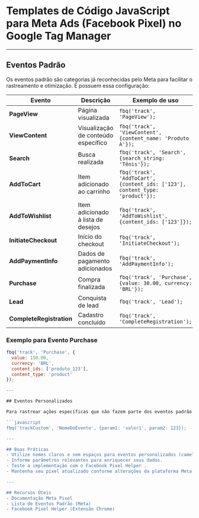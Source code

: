 # Templates de Código JavaScript para Meta Ads (Facebook Pixel) no Google Tag Manager

---

## Eventos Padrão

Os eventos padrão são categorias já reconhecidas pelo Meta para facilitar o rastreamento e otimização. E possuem essa configuração:

| Evento               | Descrição                                   | Exemplo de uso                                      |
|----------------------|---------------------------------------------|----------------------------------------------------|
| **PageView**         | Página visualizada                           | `fbq('track', 'PageView');`                         |
| **ViewContent**      | Visualização de conteúdo específico          | `fbq('track', 'ViewContent', {content_name: 'Produto A'});` |
| **Search**           | Busca realizada                              | `fbq('track', 'Search', {search_string: 'Tênis'});`|
| **AddToCart**        | Item adicionado ao carrinho                  | `fbq('track', 'AddToCart', {content_ids: ['123'], content_type: 'product'});` |
| **AddToWishlist**    | Item adicionado à lista de desejos           | `fbq('track', 'AddToWishlist', {content_ids: ['123']});`|
| **InitiateCheckout** | Início do checkout                           | `fbq('track', 'InitiateCheckout');`                 |
| **AddPaymentInfo**   | Dados de pagamento adicionados                | `fbq('track', 'AddPaymentInfo');`                   |
| **Purchase**         | Compra finalizada                            | `fbq('track', 'Purchase', {value: 30.00, currency: 'BRL'});` |
| **Lead**             | Conquista de lead                            | `fbq('track', 'Lead');`                              |
| **CompleteRegistration**| Cadastro concluído                       | `fbq('track', 'CompleteRegistration');`             |

### Exemplo para Evento Purchase

```javascript
fbq('track', 'Purchase', {
  value: 150.00,
  currency: 'BRL',
  content_ids: ['produto_123'],
  content_type: 'product'
});

---

## Eventos Personalizados

Para rastrear ações específicas que não fazem parte dos eventos padrão, use eventos personalizados.

```javascript
fbq('trackCustom', 'NomeDoEvento', {param1: 'valor1', param2: 123});

---

## Boas Práticas
- Utilize nomes claros e sem espaços para eventos personalizados (camelCase ou PascalCase).
- Informe parâmetros relevantes para enriquecer seus dados.
- Teste a implementação com o Facebook Pixel Helper .
- Mantenha seu pixel atualizado conforme alterações da plataforma Meta.

---

## Recursos Úteis
- Documentação Meta Pixel
- Lista de Eventos Padrão (Meta)
- Facebook Pixel Helper (Extensão Chrome)
